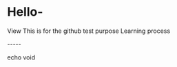 # Hello-
View 
This is for the github test purpose 
Learning process 



-----<?php....................?>

echo void


